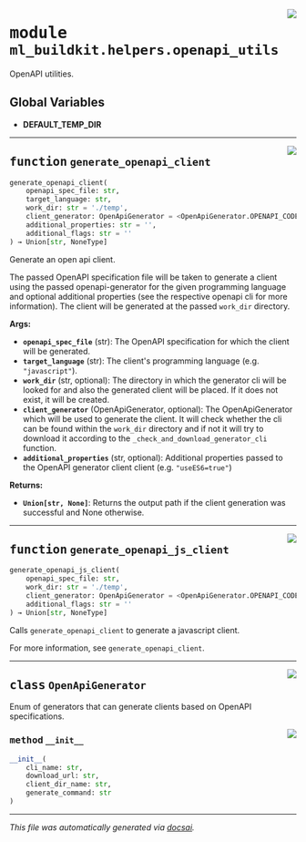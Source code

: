 <!-- markdownlint-disable -->

<a href="https://github.com/khulnasoft/ml-buildkit/blob/main/src/ml_buildkit/helpers/openapi_utils.py#L0"><img align="right" style="float:right;" src="https://img.shields.io/badge/-source-cccccc?style=flat-square"></a>

# <kbd>module</kbd> `ml_buildkit.helpers.openapi_utils`
OpenAPI utilities. 

**Global Variables**
---------------
- **DEFAULT_TEMP_DIR**

---

<a href="https://github.com/khulnasoft/ml-buildkit/blob/main/src/ml_buildkit/helpers/openapi_utils.py#L94"><img align="right" style="float:right;" src="https://img.shields.io/badge/-source-cccccc?style=flat-square"></a>

## <kbd>function</kbd> `generate_openapi_client`

```python
generate_openapi_client(
    openapi_spec_file: str,
    target_language: str,
    work_dir: str = './temp',
    client_generator: OpenApiGenerator = <OpenApiGenerator.OPENAPI_CODEGEN: ('openapi-generator-cli.jar', 'https://repo1.maven.org/maven2/org/openapitools/openapi-generator-cli/5.0.1/openapi-generator-cli-5.0.1.jar', 'openapi_client', 'java -jar {cli_path} generate -i {openapi_spec_file} -g {target_language} -o {output_path} {additional_flags} {additional_properties}')>,
    additional_properties: str = '',
    additional_flags: str = ''
) → Union[str, NoneType]
```

Generate an open api client. 

The passed OpenAPI specification file will be taken to generate a client using the passed openapi-generator for the given programming language and optional additional properties (see the respective openapi cli for more information). The client will be generated at the passed `work_dir` directory. 



**Args:**
 
 - <b>`openapi_spec_file`</b> (str):  The OpenAPI specification for which the client will be generated. 
 - <b>`target_language`</b> (str):  The client's programming language (e.g. `"javascript"`). 
 - <b>`work_dir`</b> (str, optional):  The directory in which the generator cli will be looked for and also the generated client will be placed. If it does not exist, it will be created. 
 - <b>`client_generator`</b> (OpenApiGenerator, optional):  The OpenApiGenerator which will be used to generate the client. It will check whether the cli can be found within the `work_dir` directory and if not it will try to download it according to the `_check_and_download_generator_cli` function. 
 - <b>`additional_properties`</b> (str, optional):  Additional properties passed to the OpenAPI generator client client (e.g. `"useES6=true"`) 



**Returns:**
 
 - <b>`Union[str, None]`</b>:  Returns the output path if the client generation was successful and None otherwise. 


---

<a href="https://github.com/khulnasoft/ml-buildkit/blob/main/src/ml_buildkit/helpers/openapi_utils.py#L142"><img align="right" style="float:right;" src="https://img.shields.io/badge/-source-cccccc?style=flat-square"></a>

## <kbd>function</kbd> `generate_openapi_js_client`

```python
generate_openapi_js_client(
    openapi_spec_file: str,
    work_dir: str = './temp',
    client_generator: OpenApiGenerator = <OpenApiGenerator.OPENAPI_CODEGEN: ('openapi-generator-cli.jar', 'https://repo1.maven.org/maven2/org/openapitools/openapi-generator-cli/5.0.1/openapi-generator-cli-5.0.1.jar', 'openapi_client', 'java -jar {cli_path} generate -i {openapi_spec_file} -g {target_language} -o {output_path} {additional_flags} {additional_properties}')>,
    additional_flags: str = ''
) → Union[str, NoneType]
```

Calls `generate_openapi_client` to generate a javascript client. 

For more information, see `generate_openapi_client`. 


---

<a href="https://github.com/khulnasoft/ml-buildkit/blob/main/src/ml_buildkit/helpers/openapi_utils.py#L14"><img align="right" style="float:right;" src="https://img.shields.io/badge/-source-cccccc?style=flat-square"></a>

## <kbd>class</kbd> `OpenApiGenerator`
Enum of generators that can generate clients based on OpenAPI specifications. 

<a href="https://github.com/khulnasoft/ml-buildkit/blob/main/src/ml_buildkit/helpers/openapi_utils.py#L30"><img align="right" style="float:right;" src="https://img.shields.io/badge/-source-cccccc?style=flat-square"></a>

### <kbd>method</kbd> `__init__`

```python
__init__(
    cli_name: str,
    download_url: str,
    client_dir_name: str,
    generate_command: str
)
```











---

_This file was automatically generated via [docsai](https://github.com/khulnasoft/docsai)._
